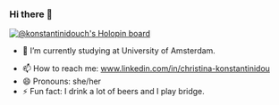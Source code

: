 ### Hi there 👋

<!--
**CiciKon/CiciKon** is a ✨ _special_ ✨ repository because its `README.md` (this file) appears on your GitHub profile.

Here are some ideas to get you started: -->

[![@konstantinidouch's Holopin board](https://holopin.io/api/user/board?user=konstantinidouch)](https://holopin.io/@konstantinidouch)

- 🔭 I’m currently studying at University of Amsterdam.
<!--- 🌱 I’m currently learning Flutter and Python.-->
- 📫 How to reach me: www.linkedin.com/in/christina-konstantinidou
- 😄 Pronouns: she/her
- ⚡ Fun fact: I drink a lot of beers and I play bridge.

